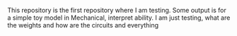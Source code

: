 This repository is the first repository where I am testing. Some output is for a simple toy model in Mechanical, interpret ability. I am just testing, what are the weights and how are the circuits and everything
